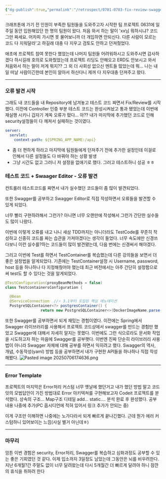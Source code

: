 ```yaml
---
{"dg-publish":true,"permalink":"/retrospect/0701-0703-fix-review-swagger-error-template/","noteIcon":"","created":"2025-07-06T17:22:31.761+09:00","updated":"2025-07-13T21:36:56.700+09:00"}
---
```





크래프톤에 가기 전 인원이 부족한 팀원들을 도와주고자 시작한 팀 프로젝트
0631에 일주일 동안 입원해있던 한 명의 팀원이 왔다.
처음 와서 하는 말이 'xx님 뭐하시냐? 코드 그만 짜세요. 어차피 가시면 못 물어보니까 더 개입하면 안되신다. 다른 사람이 모르는 코드 다 지워달라'고 하길래 대충 다 지우고 검토도 안하고 던져줬었다.

애초에 프로젝트 참여 못한다 했었는데 나머지 팀원들 어려워하시고 도와주시면 감사하겠다 하시길래 호의로 도와줬었는데 프로젝트 리딩도 안해오고 ERD도 안보시고 와서 처음와서 하는 말이 저게 뭐지?? 그 외 더 사회성 없으신 멘트들 많았는데 뭐... 나는 내일 떠날 사람이긴한데 본인이 알아서 하신다니 제꺼 다 지우대충 던져주고 왔다. 

---
### 오류 발견 시작 
그래도 내 코드들을 내 Repository에 남겨놓고 테스트 코드 짜면서 Fix/Review를 시작했다.
이전에 Controller 인증 부분 테스트 코드는 완성시켜놨고 통과 됐었는데 이번에 재실행 시키니 갑자기 계쏙 오류가 떴다...
아?? 내가 마지막에 추가했던 코드로 인해 security설정들이 다 깨져서 실패하는 것이였다.
```YAML
server:  
  servlet:  
    context-path: ${SPRING_APP_NAME:/api}
```
- 좀 더 편하게 하라고 마지막에 팀원들에게 던져주기 전에 추가한 설정인데 이걸로 인해서 다른 설정들도 다 바꿔야 하는 상황 발생 
- 그냥 시간도 없고 그러니 저 설정을 없애기로 했다. 그러고 테스트하니 성공 ㅎㅎ 

### 테스트 코드 + Swaager Editor - 오류 발견 
컨트롤러 테스트코드를 짜면서 내가 실수했던 코드들이 좀 많이 발견되었다.

또한 Swagger를 공부하고 Swagger Editor로 직접 작성하면서 오류들을 발견할 수 있게 되었다.

너무 빨리 구현하려해서 그런가? 아니면 너무 오랜만에 작성해서 그런가 간단한 실수들도 많이 나왔다.

이번에 이렇게 오류를 내고 나니 새삼 TDD까지는 아니더라도 TestCode를 꾸준히 작성하고 신중히 코드를 짜는 습관을 가져야겠다는 생각이 들었다. 
너무 속도에만 신경쓰다보니 이런 실수를?하는 코드들이 많이 발견됐는데, 다음 번에는 신경써서 해야겠다.

그리고 이번에 Test를 하면서 TestContainer를 복습했는데 다른 강의들을 보면서 더 좋은 설정법을 알게되었다. 기존에는 TestContainer설정 시 Username, password, host 등을 하나하나 다 지정해줬어야 했는데 최근 버전에서는 아주 간단히 설정함으로써 test도 할 수 있다는 것을 알게되었다. 
```java
@TestConfiguration(proxyBeanMethods = false)  
class TestcontainersConfiguration {  
  
  @Bean  
  @ServiceConnection  //⭐ 3.1부터 도입된 핵심 애노테이션 
  PostgreSQLContainer<?> postgresContainer() {  
				return new PostgreSQLContainer<>(DockerImageName.parse("postgres:17.2-alpine")); 

```

또한 Swagger를 공부하면서 되게 재밌는 경험이였다.
이전에는 Spring에서 Swagger 라이브러리를 사용해서 프로젝트 코드상에서 swagger를 만드는 경험만 했었고 Swagger에 대해서 자세히 알지는 못했다.
이번에도 그런 식으로라도 문서화 작업을 시도하고자 하는 마음에 Swagger를 공부햇다.
이번엔 진짜 단순히 라이브러리 사용법이 아니라 Swagger 자체에 대해 공부를 하면서 익히려고 했다.
Swagger의 역사, 개념, 수동작성(yaml) 방법 등을 공부하면서 내가 구현한 API들을 하나하나 직접 작성해봤다.
![Pasted image 20250706174636.png](/img/user/supporter/image/Pasted%20image%2020250706174636.png)

 
---
### Error Template

프로젝트의 마지막은 Error처리 커스텀
너무 옛날에 했던거고 내가 했던 방법 말고 코드잇의 모법답안이 가진 방법대로 Error 아키텍쳐를 구현해보고자 Codeit 프로젝트를 분석했다.
상속의 구조... Map구조 디테일 add... static.... 분석 완료 후 완성했다.
공부 내용 나중에 추가(PC 옵시디언에 적혀 있어서 링크 추가가 안되는 중)

이게 구조만 이해하면 나중에는 노가다라서 되게 빠르게 끝나긴했다.
근데 뭔가 에러 커스텀하니 있어보이는 느낌(사실 별거 아닌데ㅎ)

---
### 마무리 
암튼 이번 경험은 security, Error처리, Swagger를 복습하고 심화과정도 공부할 수 있는 좋은 기회였던 것 같다.
이제 입소까지 3일정도 남았는데 그동안은 뇌를 비우려한다.
지난 6개월?간 주말도 없이 너무 달려왔는데 다시 5개월간 더 빠르게 달려야 하니 잠깐의 휴식을 취하려 한다
